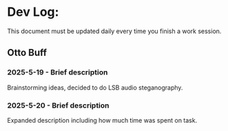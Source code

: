 # Dev Log:

This document must be updated daily every time you finish a work session.

## Otto Buff

### 2025-5-19 - Brief description
Brainstorming ideas, decided to do LSB audio steganography.

### 2025-5-20 - Brief description
Expanded description including how much time was spent on task.
